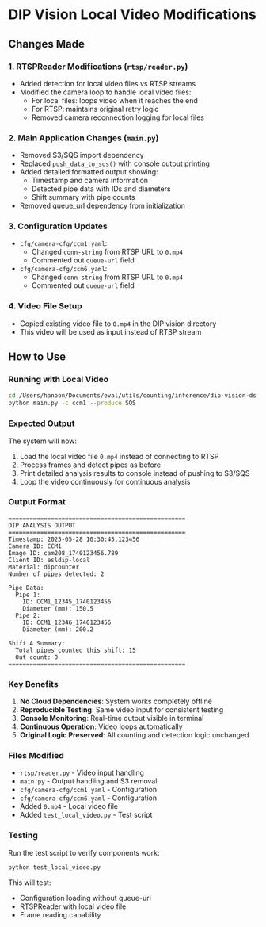 # DIP Vision Local Video Modifications

## Changes Made

### 1. RTSPReader Modifications (`rtsp/reader.py`)
- Added detection for local video files vs RTSP streams
- Modified the camera loop to handle local video files:
  - For local files: loops video when it reaches the end
  - For RTSP: maintains original retry logic
  - Removed camera reconnection logging for local files

### 2. Main Application Changes (`main.py`)
- Removed S3/SQS import dependency
- Replaced `push_data_to_sqs()` with console output printing
- Added detailed formatted output showing:
  - Timestamp and camera information
  - Detected pipe data with IDs and diameters
  - Shift summary with pipe counts
- Removed queue_url dependency from initialization

### 3. Configuration Updates
- `cfg/camera-cfg/ccm1.yaml`: 
  - Changed `conn-string` from RTSP URL to `0.mp4`
  - Commented out `queue-url` field
- `cfg/camera-cfg/ccm6.yaml`:
  - Changed `conn-string` from RTSP URL to `0.mp4`
  - Commented out `queue-url` field

### 4. Video File Setup
- Copied existing video file to `0.mp4` in the DIP vision directory
- This video will be used as input instead of RTSP stream

## How to Use

### Running with Local Video
```bash
cd /Users/hanoon/Documents/eval/utils/counting/inference/dip-vision-ds-ds-dev-refactor
python main.py -c ccm1 --produce SQS
```

### Expected Output
The system will now:
1. Load the local video file `0.mp4` instead of connecting to RTSP
2. Process frames and detect pipes as before
3. Print detailed analysis results to console instead of pushing to S3/SQS
4. Loop the video continuously for continuous analysis

### Output Format
```
==================================================
DIP ANALYSIS OUTPUT
==================================================
Timestamp: 2025-05-28 10:30:45.123456
Camera ID: CCM1
Image ID: cam208_1740123456.789
Client ID: esldip-local
Material: dipcounter
Number of pipes detected: 2

Pipe Data:
  Pipe 1:
    ID: CCM1_12345_1740123456
    Diameter (mm): 150.5
  Pipe 2:
    ID: CCM1_12346_1740123456
    Diameter (mm): 200.2

Shift A Summary:
  Total pipes counted this shift: 15
  Out count: 0
==================================================
```

### Key Benefits
1. **No Cloud Dependencies**: System works completely offline
2. **Reproducible Testing**: Same video input for consistent testing
3. **Console Monitoring**: Real-time output visible in terminal
4. **Continuous Operation**: Video loops automatically
5. **Original Logic Preserved**: All counting and detection logic unchanged

### Files Modified
- `rtsp/reader.py` - Video input handling
- `main.py` - Output handling and S3 removal
- `cfg/camera-cfg/ccm1.yaml` - Configuration
- `cfg/camera-cfg/ccm6.yaml` - Configuration
- Added `0.mp4` - Local video file
- Added `test_local_video.py` - Test script

### Testing
Run the test script to verify components work:
```bash
python test_local_video.py
```

This will test:
- Configuration loading without queue-url
- RTSPReader with local video file
- Frame reading capability
